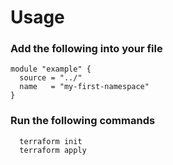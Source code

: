# Usage

### Add the following into your file
```
module "example" {
  source = "../"
  name   = "my-first-namespace"
}
```
### Run the following commands
```
  terraform init
  terraform apply
  ```